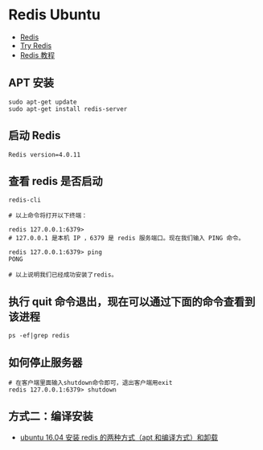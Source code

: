 # Redis Ubuntu

- [Redis](https://redis.io/)
- [Try Redis](http://try.redis.io/)
- [Redis 教程](http://www.runoob.com/redis/redis-tutorial.html)

## APT 安装

```shell
sudo apt-get update
sudo apt-get install redis-server
```

## 启动 Redis

```shell
Redis version=4.0.11
```

## 查看 redis 是否启动

```shell
redis-cli

# 以上命令将打开以下终端：

redis 127.0.0.1:6379>
# 127.0.0.1 是本机 IP ，6379 是 redis 服务端口。现在我们输入 PING 命令。

redis 127.0.0.1:6379> ping
PONG

# 以上说明我们已经成功安装了redis。
```

## 执行 quit 命令退出，现在可以通过下面的命令查看到该进程

```shell
ps -ef|grep redis
```

## 如何停止服务器

```shell
# 在客户端里面输入shutdown命令即可，退出客户端用exit
redis 127.0.0.1:6379> shutdown

```

## 方式二：编译安装

- [ubuntu 16.04 安装 redis 的两种方式（apt 和编译方式）和卸载](https://blog.csdn.net/Mikeoperfect/article/details/79468944)

